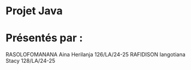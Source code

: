 # Projet Java
# Présentés par :
RASOLOFOMANANA Aina Herilanja 126/LA/24-25
RAFIDISON Iangotiana Stacy 128/LA/24-25
